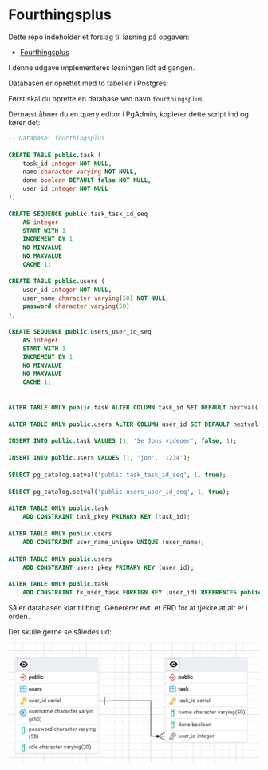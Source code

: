 # Fourthingsplus

Dette repo indeholder et forslag til løsning på opgaven:

- [Fourthingsplus](https://github.com/dat2Cph/content/blob/main/webstack/backend/fourthingsplus.md)

I denne udgave implementeres løsningen lidt ad gangen.

Databasen er oprettet med to tabeller i Postgres:

Først skal du oprette en database ved navn `fourthingsplus`

Dernæst åbner du en query editor i PgAdmin, kopierer dette script ind og kører det:

```sql
-- Database: fourthingsplus

CREATE TABLE public.task (
    task_id integer NOT NULL,
    name character varying NOT NULL,
    done boolean DEFAULT false NOT NULL,
    user_id integer NOT NULL
);

CREATE SEQUENCE public.task_task_id_seq
    AS integer
    START WITH 1
    INCREMENT BY 1
    NO MINVALUE
    NO MAXVALUE
    CACHE 1;

CREATE TABLE public.users (
    user_id integer NOT NULL,
    user_name character varying(50) NOT NULL,
    password character varying(50)
);

CREATE SEQUENCE public.users_user_id_seq
    AS integer
    START WITH 1
    INCREMENT BY 1
    NO MINVALUE
    NO MAXVALUE
    CACHE 1;


ALTER TABLE ONLY public.task ALTER COLUMN task_id SET DEFAULT nextval('public.task_task_id_seq'::regclass);

ALTER TABLE ONLY public.users ALTER COLUMN user_id SET DEFAULT nextval('public.users_user_id_seq'::regclass);

INSERT INTO public.task VALUES (1, 'Se Jons videoer', false, 1);

INSERT INTO public.users VALUES (1, 'jon', '1234');

SELECT pg_catalog.setval('public.task_task_id_seq', 1, true);

SELECT pg_catalog.setval('public.users_user_id_seq', 1, true);

ALTER TABLE ONLY public.task
    ADD CONSTRAINT task_pkey PRIMARY KEY (task_id);

ALTER TABLE ONLY public.users
    ADD CONSTRAINT user_name_unique UNIQUE (user_name);

ALTER TABLE ONLY public.users
    ADD CONSTRAINT users_pkey PRIMARY KEY (user_id);

ALTER TABLE ONLY public.task
    ADD CONSTRAINT fk_user_task FOREIGN KEY (user_id) REFERENCES public.users(user_id) NOT VALID;
```

Så er databasen klar til brug. Genererer evt. et ERD for at tjekke at alt er i orden.

Det skulle gerne se således ud:

![ERD](./docs/fourthingsplus_erd.png)
